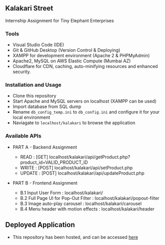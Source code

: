 ## Kalakari Street
Internship Assignment for Tiny Elephant Enterprises

### Tools
- Visual Studio Code (IDE)
- Git & GitHub Desktop (Version Control & Deploying)
- XAMPP for development environment (Apache 2 & PHPMyAdmin)
- Apache2, MySQL on AWS Elastic Compute (Mumbai AZ)
- Cloudflare for CDN, caching, auto-minifying resources and enhanced security.

### Installation and Usage
- Clone this repository
- Start Apache and MySQL servers on localhost (XAMPP can be used)
- Import database from SQL dump
- Rename ```db_config_temp.ini``` to ```db_config.ini``` and configure it for your local environment
- Naviagate to ```localhost/kalakari``` to browse the application

### Available APIs
- PART A - Backend Assignment
  - READ : \[GET\] localhost/kalakari/api/getProduct.php?product_id=VALID_PRODUCT_ID
  - WRITE : \[POST\] localhost/kalakari/api/setProduct.php
  - UPDATE : \[POST\] localhost/kalakari/api/updateProduct.php

- PART B - Frontend Assignment
  - B.1 Input User Form : localhost/kalakari/
  - B.2 Full Page UI for Pop-Out Filter : localhost/kalakari/popout-filter
  - B.3 Image auto-play carousel : localhost/kalakari/carousel
  - B.4 Menu header with motion effects : localhost/kalakari/header

## Deployed Application
- This repository has been hosted, and can be accessed [here](https://ajinkya.space/kalakari/ "Kalakari Assignment")

